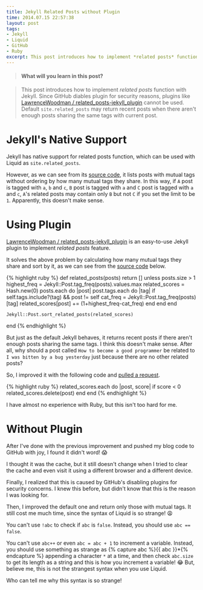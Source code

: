 ```yaml
---
title: Jekyll Related Posts without Plugin
time: 2014.07.15 22:57:38
layout: post
tags:
- Jekyll
- Liquid
- GitHub
- Ruby
excerpt: This post introduces how to implement *related posts* function with Jekyll. Since GitHub diables plugin for security reasons, plugins like <a href="https://github.com/LawrenceWoodman/related_posts-jekyll_plugin" targe="_blank">LawrenceWoodman / related_posts-jekyll_plugin</a> cannot be used. Default `site.related_posts` may return recent posts when there aren't enough posts sharing the same tags with current post.
---
```


> #### What will you learn in this post?

> This post introduces how to implement *related posts* function with Jekyll. Since GitHub diables plugin for security reasons, plugins like <a href="https://github.com/LawrenceWoodman/related_posts-jekyll_plugin" targe="_blank">LawrenceWoodman / related_posts-jekyll_plugin</a> cannot be used. Default `site.related_posts` may return recent posts when there aren't enough posts sharing the same tags with current post.

# Jekyll's Native Support

Jekyll has native support for related posts function, which can be used with Liquid as `site.related_posts`.

However, as we can see from its <a href="https://github.com/jekyll/jekyll/blob/df8458275de4dc3d0f9b92c5247ff20832d1cc8e/lib/jekyll/related_posts.rb" target="_blank">source code</a>, it lists posts with mutual tags without ordering by how many mutual tags they share. In this way, if `A` post is tagged with `a`, `b` and `c`, `B` post is tagged with `a` and `C` post is tagged with `a` and `c`, `A`'s related posts may contain only `B` but not `C` if you set the limit to be `1`. Apparently, this doesn't make sense.

# Using Plugin

<a href="https://github.com/LawrenceWoodman/related_posts-jekyll_plugin" targe="_blank">LawrenceWoodman / related_posts-jekyll_plugin</a> is an easy-to-use Jekyll plugin to implement *related posts* feature.

It solves the above problem by calculating how many mutual tags they share and sort by it, as we can see from the <a href="https://github.com/LawrenceWoodman/related_posts-jekyll_plugin/blob/master/_plugins/related_posts.rb" target="_blank">source code</a> below.

{% highlight ruby %}
def related_posts(posts)
    return [] unless posts.size > 1
    highest_freq = Jekyll::Post.tag_freq(posts).values.max
    related_scores = Hash.new(0)
    posts.each do |post|
        post.tags.each do |tag|
            if self.tags.include?(tag) && post != self
                cat_freq = Jekyll::Post.tag_freq(posts)[tag]
                related_scores[post] += (1+highest_freq-cat_freq)
            end
        end
    end

    Jekyll::Post.sort_related_posts(related_scores)
end
{% endhighlight %}

But just as the default Jekyll behaves, it returns recent posts if there aren't enough posts sharing the same tags. I think this doesn't make sense. After all, why should a post called `How to become a good programmer` be related to `I was bitten by a bug yesterday` just because there are no other related posts?

So, I improved it with the following code and <a href="https://github.com/Ovilia/related_posts-jekyll_plugin/commit/4562de1b048a5dbce5f533d343be30254427160e" target="_blank">pulled a request</a>.

{% highlight ruby %}
related_scores.each do |post, score|
    if score < 0
        related_scores.delete(post)
    end
end
{% endhighlight %}

I have almost no experience with Ruby, but this isn't too hard for me.

# Without Plugin

After I've done with the previous improvement and pushed my blog code to GitHub with joy, I found it didn't word! :scream:

I thought it was the cache, but it still doesn't change when I tried to clear the cache and even visit it using a different browser and a different device.

Finally, I realized that this is caused by GitHub's disabling plugins for security concerns. I knew this before, but didn't know that this is the reason I was looking for.

Then, I improved the default one and return only those with mutual tags. It still cost me much time, since the syntax of Liquid is so strange! :weary:

<script src="https://gist.github.com/Ovilia/ea95e762544d84f00281.js"></script>

You can't use `!abc` to check if `abc` is `false`. Instead, you should use `abc == false`.

You can't use `abc++` or even `abc = abc + 1` to increment a variable. Instead, you should use something as strange as {% capture abc %}{{ abc }}*{% endcapture %} appending a character `*` at a time, and then check `abc.size` to get its length as a string and this is how you increment a variable! :joy: But, believe me, this is not the strangest syntax when you use Liquid.

Who can tell me why this syntax is so strange!

